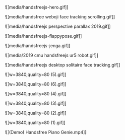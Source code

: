![[media/handsfreejs-hero.gif]]

![[media/handsfree weboji face tracking scrolling.gif]]

![[media/handsfreejs perspective parallax 2019.gif]]

![[media/handsfreejs-flappypose.gif]]

![[media/handsfreejs-jenga.gif]]

![[media/2019 cmu handsfreejs ur5 robot.gif]]

![[media/handsfreejs desktop solitaire face tracking.gif]]

![[w=3840,quality=80 (5).gif]]

![[w=3840,quality=80 (6).gif]]

![[w=3840,quality=80 (4).gif]]

![[w=3840,quality=80 (3).gif]]

![[w=3840,quality=80 (2).gif]]

![[w=3840,quality=80 (1).gif]]

![[(Demo) Handsfree Piano Genie.mp4]]



